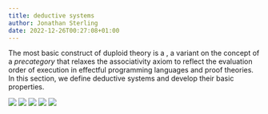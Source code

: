 ```yaml
---
title: deductive systems
author: Jonathan Sterling
date: 2022-12-26T00:27:08+01:00
---
```


The most basic construct of duploid theory is a [](dpl-0002), a variant
on the concept of a *precategory* that relaxes the associativity axiom to reflect
the evaluation order of execution in effectful programming languages and proof
theories. In this section, we define deductive systems and develop their basic
properties.

![](dpl-0002)
![](dpl-0003)
![](dpl-0004)
![](dpl-0005)
![](dpl-0007)
